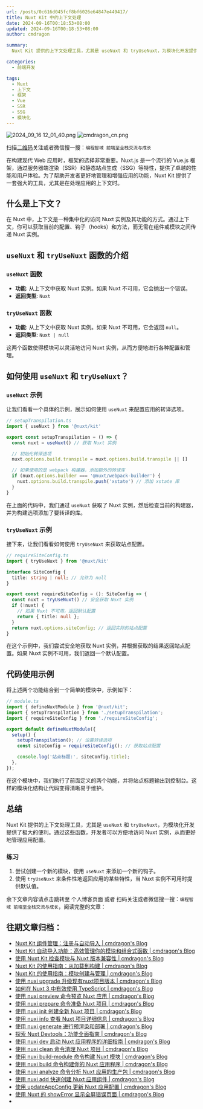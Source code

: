 ```yaml
---
url: /posts/0c616d045fcf8bf6026e64847e449417/
title: Nuxt Kit 中的上下文处理
date: 2024-09-16T00:18:53+08:00
updated: 2024-09-16T00:18:53+08:00
author: cmdragon

summary:
  Nuxt Kit 提供的上下文处理工具，尤其是 useNuxt 和 tryUseNuxt，为模块化开发提供了极大的便利。通过这些函数，开发者可以方便地访问 Nuxt 实例，从而更好地管理应用配置。

categories:
  - 前端开发

tags:
  - Nuxt
  - 上下文
  - 框架
  - Vue
  - SSR
  - SSG
  - 模块化
---
```


<img src="https://static.cmdragon.cn/blog/images/2024_09_16 12_01_40.png@blog" title="2024_09_16 12_01_40.png" alt="2024_09_16 12_01_40.png"/>

<img src="https://api2.cmdragon.cn/upload/cmder/20250304_012821924.jpg" title="cmdragon_cn.png" alt="cmdragon_cn.png"/>


扫描[二维码](https://api2.cmdragon.cn/upload/cmder/20250304_012821924.jpg)关注或者微信搜一搜：`编程智域 前端至全栈交流与成长`



在构建现代 Web 应用时，框架的选择非常重要。Nuxt.js 是一个流行的 Vue.js 框架，通过服务器端渲染（SSR）和静态站点生成（SSG）等特性，提供了卓越的性能和用户体验。为了帮助开发者更好地管理和增强应用的功能，Nuxt Kit 提供了一套强大的工具，尤其是在处理应用的上下文时。

## 什么是上下文？

在 Nuxt 中，上下文是一种集中化的访问 Nuxt 实例及其功能的方式。通过上下文，你可以获取当前的配置、钩子（hooks）和方法，而无需在组件或模块之间传递 Nuxt 实例。

## `useNuxt` 和 `tryUseNuxt` 函数的介绍

### `useNuxt` 函数

- **功能**: 从上下文中获取 Nuxt 实例。如果 Nuxt 不可用，它会抛出一个错误。
- **返回类型**: `Nuxt`

### `tryUseNuxt` 函数

- **功能**: 从上下文中获取 Nuxt 实例。如果 Nuxt 不可用，它会返回 `null`。
- **返回类型**: `Nuxt | null`

这两个函数使得模块可以灵活地访问 Nuxt 实例，从而方便地进行各种配置和管理。

## 如何使用 `useNuxt` 和 `tryUseNuxt`？

### `useNuxt` 示例

让我们看看一个具体的示例，展示如何使用 `useNuxt` 来配置应用的转译选项。

```typescript
// setupTranspilation.ts
import { useNuxt } from '@nuxt/kit'

export const setupTranspilation = () => {
  const nuxt = useNuxt() // 获取 Nuxt 实例

  // 初始化转译选项
  nuxt.options.build.transpile = nuxt.options.build.transpile || []

  // 如果使用的是 webpack 构建器，添加额外的转译库
  if (nuxt.options.builder === '@nuxt/webpack-builder') {
    nuxt.options.build.transpile.push('xstate') // 添加 xstate 库
  }
}
```

在上面的代码中，我们通过 `useNuxt` 获取了 Nuxt 实例，然后检查当前的构建器，并为构建选项添加了要转译的库。

### `tryUseNuxt` 示例

接下来，让我们看看如何使用 `tryUseNuxt` 来获取站点配置。

```typescript
// requireSiteConfig.ts
import { tryUseNuxt } from '@nuxt/kit'

interface SiteConfig {
  title: string | null; // 允许为 null
}

export const requireSiteConfig = (): SiteConfig => {
  const nuxt = tryUseNuxt() // 安全获取 Nuxt 实例
  if (!nuxt) {
    // 如果 Nuxt 不可用，返回默认配置
    return { title: null };
  }
  return nuxt.options.siteConfig; // 返回实际的站点配置
}
```

在这个示例中，我们尝试安全地获取 Nuxt 实例，并根据获取的结果返回站点配置。如果 Nuxt 实例不可用，我们返回一个默认配置。

## 代码使用示例

将上述两个功能结合到一个简单的模块中，示例如下：

```typescript
// module.ts
import { defineNuxtModule } from '@nuxt/kit';
import { setupTranspilation } from './setupTranspilation';
import { requireSiteConfig } from './requireSiteConfig';

export default defineNuxtModule({
  setup() {
    setupTranspilation(); // 设置转译选项
    const siteConfig = requireSiteConfig(); // 获取站点配置

    console.log('站点标题:', siteConfig.title);
  },
});
```

在这个模块中，我们执行了前面定义的两个功能，并将站点标题输出到控制台。这样的模块化结构让代码变得清晰易于维护。

## 总结

Nuxt Kit 提供的上下文处理工具，尤其是 `useNuxt` 和 `tryUseNuxt`，为模块化开发提供了极大的便利。通过这些函数，开发者可以方便地访问 Nuxt 实例，从而更好地管理应用配置。

### 练习

1. 尝试创建一个新的模块，使用 `useNuxt` 来添加一个新的钩子。
2. 使用 `tryUseNuxt` 来条件性地返回应用的某些特性，当 Nuxt 实例不可用时提供默认值。



余下文章内容请点击跳转至 个人博客页面 或者 扫码关注或者微信搜一搜：`编程智域 前端至全栈交流与成长`，阅读完整的文章：

## 往期文章归档：

- [Nuxt Kit 组件管理：注册与自动导入 | cmdragon's Blog](https://blog.cmdragon.cn/posts/1097e357ea9a/)
- [Nuxt Kit 自动导入功能：高效管理你的模块和组合式函数 | cmdragon's Blog](https://blog.cmdragon.cn/posts/54548c5422db/)
- [使用 Nuxt Kit 检查模块与 Nuxt 版本兼容性 | cmdragon's Blog](https://blog.cmdragon.cn/posts/7739f2e3f502/)
- [Nuxt Kit 的使用指南：从加载到构建 | cmdragon's Blog](https://blog.cmdragon.cn/posts/89214487bbdc/)
- [Nuxt Kit 的使用指南：模块创建与管理 | cmdragon's Blog](https://blog.cmdragon.cn/posts/4dc052ff586b/)
- [使用 nuxi upgrade 升级现有nuxt项目版本 | cmdragon's Blog](https://blog.cmdragon.cn/posts/07ce67a781de/)
- [如何在 Nuxt 3 中有效使用 TypeScript | cmdragon's Blog](https://blog.cmdragon.cn/posts/cd079a58ef40/)
- [使用 nuxi preview 命令预览 Nuxt 应用 | cmdragon's Blog](https://blog.cmdragon.cn/posts/7f243ae60d60/)
- [使用 nuxi prepare 命令准备 Nuxt 项目 | cmdragon's Blog](https://blog.cmdragon.cn/posts/1df59c03194c/)
- [使用 nuxi init 创建全新 Nuxt 项目 | cmdragon's Blog](https://blog.cmdragon.cn/posts/25142fd0f7a7/)
- [使用 nuxi info 查看 Nuxt 项目详细信息 | cmdragon's Blog](https://blog.cmdragon.cn/posts/15f6f5b42fd0/)
- [使用 nuxi generate 进行预渲染和部署 | cmdragon's Blog](https://blog.cmdragon.cn/posts/ab02ca20e749/)
- [探索 Nuxt Devtools：功能全面指南 | cmdragon's Blog](https://blog.cmdragon.cn/posts/79fd8b17a254/)
- [使用 nuxi dev 启动 Nuxt 应用程序的详细指南 | cmdragon's Blog](https://blog.cmdragon.cn/posts/ef880861a974/)
- [使用 nuxi clean 命令清理 Nuxt 项目 | cmdragon's Blog](https://blog.cmdragon.cn/posts/e55433e2a415/)
- [使用 nuxi build-module 命令构建 Nuxt 模块 | cmdragon's Blog](https://blog.cmdragon.cn/posts/a9b4b6527399/)
- [使用 nuxi build 命令构建你的 Nuxt 应用程序 | cmdragon's Blog](https://blog.cmdragon.cn/posts/8d1953ced73e/)
- [使用 nuxi analyze 命令分析 Nuxt 应用的生产包 | cmdragon's Blog](https://blog.cmdragon.cn/posts/33e644a829be/)
- [使用 nuxi add 快速创建 Nuxt 应用组件 | cmdragon's Blog](https://blog.cmdragon.cn/posts/52ca85d04329/)
- [使用 updateAppConfig 更新 Nuxt 应用配置 | cmdragon's Blog](https://blog.cmdragon.cn/posts/17068dabc456/)
- [使用 Nuxt 的 showError 显示全屏错误页面 | cmdragon's Blog](https://blog.cmdragon.cn/posts/4f44ac49742b/)
-


